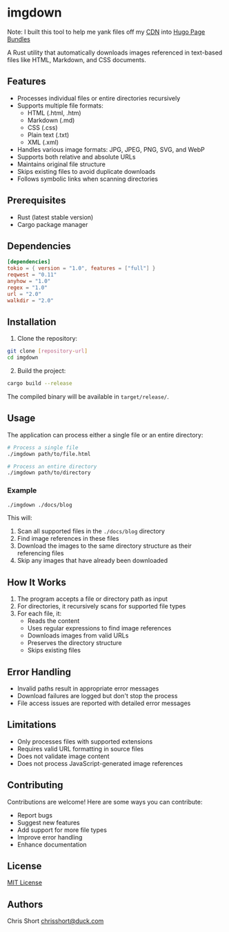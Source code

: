 # imgdown

Note: I built this tool to help me yank files off my [CDN](https://bunny.net?ref=ntj8lzdwyl) into [Hugo Page Bundles](https://gohugo.io/content-management/page-bundles/)

A Rust utility that automatically downloads images referenced in text-based files like HTML, Markdown, and CSS documents.

## Features

- Processes individual files or entire directories recursively
- Supports multiple file formats:
  - HTML (.html, .htm)
  - Markdown (.md)
  - CSS (.css)
  - Plain text (.txt)
  - XML (.xml)
- Handles various image formats: JPG, JPEG, PNG, SVG, and WebP
- Supports both relative and absolute URLs
- Maintains original file structure
- Skips existing files to avoid duplicate downloads
- Follows symbolic links when scanning directories

## Prerequisites

- Rust (latest stable version)
- Cargo package manager

## Dependencies

```toml
[dependencies]
tokio = { version = "1.0", features = ["full"] }
reqwest = "0.11"
anyhow = "1.0"
regex = "1.0"
url = "2.0"
walkdir = "2.0"
```

## Installation

1. Clone the repository:
```bash
git clone [repository-url]
cd imgdown
```

2. Build the project:
```bash
cargo build --release
```

The compiled binary will be available in `target/release/`.

## Usage

The application can process either a single file or an entire directory:

```bash
# Process a single file
./imgdown path/to/file.html

# Process an entire directory
./imgdown path/to/directory
```

### Example

```bash
./imgdown ./docs/blog
```

This will:

1. Scan all supported files in the `./docs/blog` directory
2. Find image references in these files
3. Download the images to the same directory structure as their referencing files
4. Skip any images that have already been downloaded

## How It Works

1. The program accepts a file or directory path as input
2. For directories, it recursively scans for supported file types
3. For each file, it:
   - Reads the content
   - Uses regular expressions to find image references
   - Downloads images from valid URLs
   - Preserves the directory structure
   - Skips existing files

## Error Handling

- Invalid paths result in appropriate error messages
- Download failures are logged but don't stop the process
- File access issues are reported with detailed error messages

## Limitations

- Only processes files with supported extensions
- Requires valid URL formatting in source files
- Does not validate image content
- Does not process JavaScript-generated image references

## Contributing

Contributions are welcome! Here are some ways you can contribute:

- Report bugs
- Suggest new features
- Add support for more file types
- Improve error handling
- Enhance documentation

## License

[MIT License](LICENSE)

## Authors

Chris Short <chrisshort@duck.com>